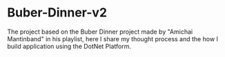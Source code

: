 # Buber-Dinner-v2
The project based on the Buber Dinner project made by "Amichai Mantinband" in his playlist,  here I share my thought process and the  how I build application using the DotNet Platform.
